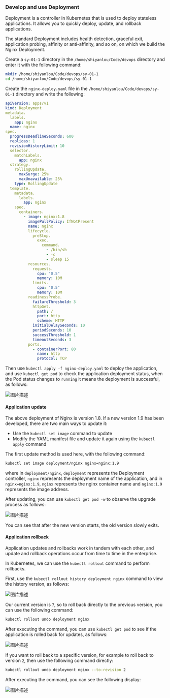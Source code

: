 ### Develop and use Deployment

Deployment is a controller in Kubernetes that is used to deploy stateless applications. It allows you to quickly deploy, update, and rollback applications.

The standard Deployment includes health detection, graceful exit, application probing, affinity or anti-affinity, and so on, on which we build the Nginx Deployment.

Create a `sy-01-1` directory in the `/home/shiyanlou/Code/devops` directory and enter it with the following command:

```bash
mkdir /home/shiyanlou/Code/devops/sy-01-1
cd /home/shiyanlou/Code/devops/sy-01-1
```

Create the `nginx-deploy.yaml` file in the `/home/shiyanlou/Code/devops/sy-01-1` directory and write the following:

```yaml
apiVersion: apps/v1
kind: Deployment
metadata.
  labels.
    app: nginx
  name: nginx
spec.
  progressDeadlineSeconds: 600
  replicas: 1
  revisionHistoryLimit: 10
  selector.
    matchLabels.
      app: nginx
  strategy.
    rollingUpdate.
      maxSurge: 25%
      maxUnavailable: 25%
    type: RollingUpdate
  template.
    metadata.
      labels.
        app: nginx
    spec.
      containers.
        - image: nginx:1.8
          imagePullPolicy: IfNotPresent
          name: nginx
          lifecycle.
            preStop.
              exec.
                command.
                  - /bin/sh
                  - -c
                  - sleep 15
          resources.
            requests.
              cpu: "0.5"
              memory: 10M
            limits.
              cpu: "0.5"
              memory: 10M
          readinessProbe.
            failureThreshold: 3
            httpGet.
              path: /
              port: http
              scheme: HTTP
            initialDelaySeconds: 10
            periodSeconds: 10
            successThreshold: 1
            timeoutSeconds: 3
          ports.
            - containerPort: 80
              name: http
              protocol: TCP
```

Then use `kubectl apply -f nginx-deploy.yaml` to deploy the application, and use `kubectl get pod` to check the application deployment status, when the Pod status changes to `running` it means the deployment is successful, as follows:

![图片描述](https://doc.shiyanlou.com/courses/10022/2123746/051cc6226608dc214b140a01d24eec56-0/wm)

#### Application update

The above deployment of Nginx is version 1.8. If a new version 1.9 has been developed, there are two main ways to update it:

- Use the `kubectl set image` command to update
- Modify the YAML manifest file and update it again using the `kubectl apply` command

The first update method is used here, with the following command:

```bash
kubectl set image deployment/nginx nginx=nginx:1.9
```

where in `deployment/nginx`, `deployment` represents the Deployment controller, `nginx` represents the deployment name of the application, and in `nginx=nginx:1.9`, `nginx` represents the nginx container name and `nginx:1.9` represents the image address.

After updating, you can use `kubectl get pod -w` to observe the upgrade process as follows:

![图片描述](https://doc.shiyanlou.com/courses/10022/2123746/c52899e44e27add336278868990b53fb-0/wm)

You can see that after the new version starts, the old version slowly exits.

#### Application rollback

Application updates and rollbacks work in tandem with each other, and update and rollback operations occur from time to time in the enterprise.

In Kubernetes, we can use the `kubectl rollout` command to perform rollbacks.

First, use the `kubectl rollout history deployment nginx` command to view the history version, as follows:

![图片描述](https://doc.shiyanlou.com/courses/10022/2123746/96118e72db83d05ad9c6776199c8d977-0/wm)

Our current version is `7`, so to roll back directly to the previous version, you can use the following command:

```bash
kubectl rollout undo deployment nginx
```

After executing the command, you can use `kubectl get pod` to see if the application is rolled back for updates, as follows:

![图片描述](https://doc.shiyanlou.com/courses/10022/2123746/f04262bb76570836f74d990822b41860-0/wm)

If you want to roll back to a specific version, for example to roll back to version `2`, then use the following command directly:

```bash
kubectl rollout undo deployment nginx --to-revision 2
```

After executing the command, you can see the following display:

![图片描述](https://doc.shiyanlou.com/courses/10022/2123746/eee653de3a5bc9274c23c13045173b66-0/wm)
